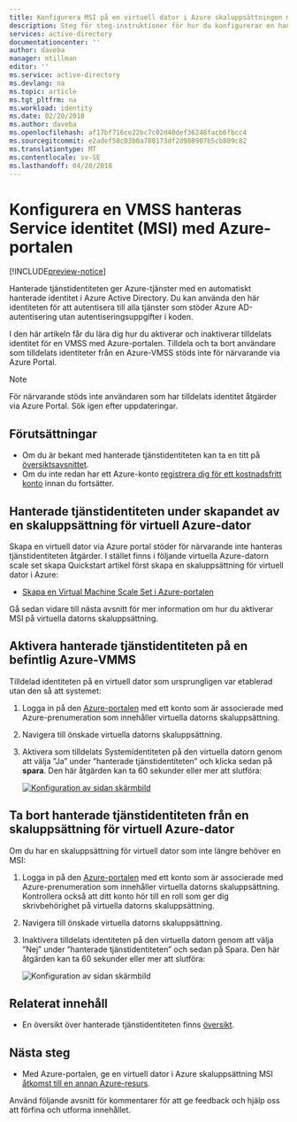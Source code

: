 ```yaml
---
title: Konfigurera MSI på en virtuell dator i Azure skaluppsättningen med Azure-portalen
description: Steg för steg-instruktioner för hur du konfigurerar en hanterad tjänst identitet (MSI) på Azure VMSS, med hjälp av Azure portal.
services: active-directory
documentationcenter: ''
author: daveba
manager: mtillman
editor: ''
ms.service: active-directory
ms.devlang: na
ms.topic: article
ms.tgt_pltfrm: na
ms.workload: identity
ms.date: 02/20/2018
ms.author: daveba
ms.openlocfilehash: af17bf716ce22bc7c02d40def36248facb6fbcc4
ms.sourcegitcommit: e2adef58c03b0a780173df2d988907b5cb809c82
ms.translationtype: MT
ms.contentlocale: sv-SE
ms.lasthandoff: 04/28/2018
---
```

# <a name="configure-a-vmss-managed-service-identity-msi-using-the-azure-portal"></a>Konfigurera en VMSS hanteras Service identitet (MSI) med Azure-portalen

[!INCLUDE[preview-notice](../../../includes/active-directory-msi-preview-notice.md)]

Hanterade tjänstidentiteten ger Azure-tjänster med en automatiskt hanterade identitet i Azure Active Directory. Du kan använda den här identiteten för att autentisera till alla tjänster som stöder Azure AD-autentisering utan autentiseringsuppgifter i koden. 

I den här artikeln får du lära dig hur du aktiverar och inaktiverar tilldelats identitet för en VMSS med Azure-portalen. Tilldela och ta bort användare som tilldelats identiteter från en Azure-VMSS stöds inte för närvarande via Azure Portal.

> [!NOTE]
> För närvarande stöds inte användaren som har tilldelats identitet åtgärder via Azure Portal. Sök igen efter uppdateringar.

## <a name="prerequisites"></a>Förutsättningar


- Om du är bekant med hanterade tjänstidentiteten kan ta en titt på [översiktsavsnittet](overview.md).
- Om du inte redan har ett Azure-konto [registrera dig för ett kostnadsfritt konto](https://azure.microsoft.com/free/) innan du fortsätter.

## <a name="managed-service-identity-during-creation-of-an-azure-virtual-machine-scale-set"></a>Hanterade tjänstidentiteten under skapandet av en skaluppsättning för virtuell Azure-dator

Skapa en virtuell dator via Azure portal stöder för närvarande inte hanteras tjänstidentiteten åtgärder. I stället finns i följande virtuella Azure-datorn scale set skapa Quickstart artikel först skapa en skaluppsättning för virtuell dator i Azure:

- [Skapa en Virtual Machine Scale Set i Azure-portalen](../../virtual-machine-scale-sets/quick-create-portal.md)  

Gå sedan vidare till nästa avsnitt för mer information om hur du aktiverar MSI på virtuella datorns skaluppsättning.

## <a name="enable-managed-service-identity-on-an-existing-azure-vmms"></a>Aktivera hanterade tjänstidentiteten på en befintlig Azure-VMMS

Tilldelad identiteten på en virtuell dator som ursprungligen var etablerad utan den så att systemet:

1. Logga in på den [Azure-portalen](https://portal.azure.com) med ett konto som är associerade med Azure-prenumeration som innehåller virtuella datorns skaluppsättning.

2. Navigera till önskade virtuella datorns skaluppsättning.

3. Aktivera som tilldelats Systemidentiteten på den virtuella datorn genom att välja ”Ja” under ”hanterade tjänstidentiteten” och klicka sedan på **spara**. Den här åtgärden kan ta 60 sekunder eller mer att slutföra:

   [![Konfiguration av sidan skärmbild](../media/msi-qs-configure-portal-windows-vmss/create-windows-vmss-portal-configuration-blade.png)](../media/msi-qs-configure-portal-windows-vmss/create-windows-vmss-portal-configuration-blade.png#lightbox)  

## <a name="remove-managed-service-identity-from-an-azure-virtual-machine-scale-set"></a>Ta bort hanterade tjänstidentiteten från en skaluppsättning för virtuell Azure-dator

Om du har en skaluppsättning för virtuell dator som inte längre behöver en MSI:

1. Logga in på den [Azure-portalen](https://portal.azure.com) med ett konto som är associerade med Azure-prenumeration som innehåller virtuella datorns skaluppsättning. Kontrollera också att ditt konto hör till en roll som ger dig skrivbehörighet på virtuella datorns skaluppsättning.

2. Navigera till önskade virtuella datorns skaluppsättning.

3. Inaktivera tilldelats identiteten på den virtuella datorn genom att välja ”Nej” under ”hanterade tjänstidentiteten” och sedan på Spara. Den här åtgärden kan ta 60 sekunder eller mer att slutföra:

   ![Konfiguration av sidan skärmbild](../media/msi-qs-configure-portal-windows-vmss/disable-windows-vmss-portal-configuration-blade.png)  

## <a name="related-content"></a>Relaterat innehåll

- En översikt över hanterade tjänstidentiteten finns [översikt](overview.md).

## <a name="next-steps"></a>Nästa steg

- Med Azure-portalen, ge en virtuell dator i Azure skaluppsättning MSI [åtkomst till en annan Azure-resurs](howto-assign-access-portal.md).

Använd följande avsnitt för kommentarer för att ge feedback och hjälp oss att förfina och utforma innehållet.
